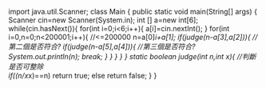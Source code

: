 import java.util.Scanner;
class Main {
  public static void main(String[] args) {
    Scanner cin=new Scanner(System.in);
    int [] a=new int[6];
    while(cin.hasNext()){
      for(int i=0;i<6;i++){
        a[i]=cin.nextInt();
      }
      for(int i=0,n=0;n<200001;i++){ //<=200000
        n=a[0]*i+a[1];
        if(judge(n-a[3],a[2])){ //第二個是否符合?
          if(judge(n-a[5],a[4])){ //第三個是否符合?
            System.out.println(n);
            break;
          }
        }
      }
    }
  }
  static boolean judge(int n,int x){ //判斷是否可整除   
    if((n/x*x)==n) return true;
    else return false;
  }
}

